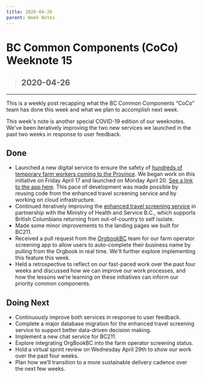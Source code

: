 ```yaml
---
title: 2020-04-26
parent: Week Notes
---
```

# BC Common Components (CoCo) Weeknote 15
> ## 2020-04-26
___

This is a weekly post recapping what the BC Common Components “CoCo” team has done this week and what we plan to accomplish next week. 

This week's note is another special COVID-19 edition of our weeknotes. We've been iteratively improving the two new services we launched in the past two weeks in response to user feedback.

## Done
- Launched a new digital service to ensure the safety of [hundreds of temporary farm workers coming to the Province](https://www.theglobeandmail.com/canada/british-columbia/article-western-canada-measures-in-place-to-get-temporary-foreign-farm/). We began work on this initiative on Friday April 17 and launched on Monday April 20. [See a link to the app here](https://farmoperatorscreening.gov.bc.ca/). This pace of development was made possible by reusing code from the enhanced travel screening service and by working on cloud infrastructure. 
- Continued iteratively improving the [enhanced travel screening service](https://www.travelscreening.gov.bc.ca/) in partnership with the Ministry of Health and Service B.C., which supports British Columbians returning from out-of-country to self isolate. 
- Made some minor improvements to the landing pages we built for BC211.
- Received a pull request from the [OrgbookBC](https://orgbook.gov.bc.ca/en/home) team for our farm operator screening app to allow users to auto-complete their business name by pulling from the Orgbook in real time. We'll further explore implementing this feature this week.
- Held a retrospective to reflect on our fast-paced work over the past four weeks and discussed how we can improve our work processes, and how the lessons we’re learning on these initiatives can inform our priority common components.

## Doing Next
- Continuously improve both services in response to user feedback.
- Complete a major database migration for the enhanced travel screening service to support better data-driven decision making.
- Implement a new chat service for BC211.
- Explore integrating OrgBookBC into the farm operator screening status.
- Hold a virtual sprint review on Wednesday April 29th to show our work over the past four weeks.
- Plan how we’ll transition to a more sustainable delivery cadence over the next few weeks.
